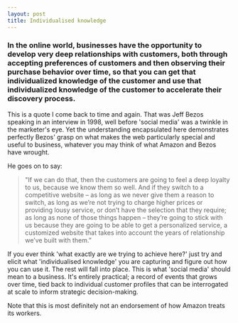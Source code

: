 ```yaml
---
layout: post
title: Individualised knowledge
---
```


### In the online world, businesses have the opportunity to develop very deep relationships with customers, both through accepting preferences of customers and then observing their purchase behavior over time, so that you can get that individualized knowledge of the customer and use that individualized knowledge of the customer to accelerate their discovery process.

This is a quote I come back to time and again. That was Jeff Bezos speaking in an interview in 1998, well before 'social media' was a twinkle in the marketer's eye. Yet the understanding encapsulated here demonstrates perfectly Bezos' grasp on what makes the web particularly special and useful to business, whatever you may think of what Amazon and Bezos have wrought.

He goes on to say:

> "If we can do that, then the customers are going to feel a deep loyalty to us, because we know them so well. And if they switch to a competitive website – as long as we never give them a reason to switch, as long as we’re not trying to charge higher prices or providing lousy service, or don’t have the selection that they require; as long as none of those things happen – they’re going to stick with us because they are going to be able to get a personalized service, a customized website that takes into account the years of relationship we’ve built with them.”

If you ever think 'what exactly are we trying to achieve here?' just try and elicit what 'individualised knowledge' you are capturing and figure out how you can use it. The rest will fall into place. This is what 'social media' should mean to a business. It's entirely practical; a record of events that grows over time, tied back to individual customer profiles that can be interrogated at scale to inform strategic decision-making.

Note that this is most definitely not an endorsement of how Amazon treats its workers.